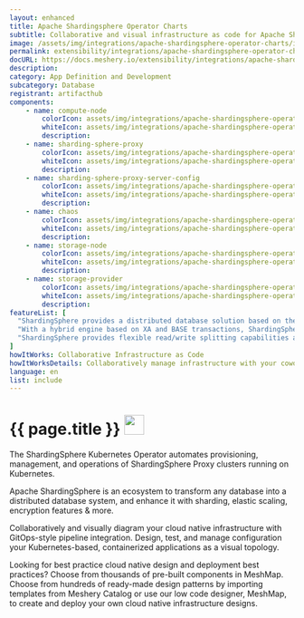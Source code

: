 ```yaml
---
layout: enhanced
title: Apache Shardingsphere Operator Charts
subtitle: Collaborative and visual infrastructure as code for Apache Shardingsphere Operator Charts
image: /assets/img/integrations/apache-shardingsphere-operator-charts/icons/color/apache-shardingsphere-operator-charts-color.svg
permalink: extensibility/integrations/apache-shardingsphere-operator-charts
docURL: https://docs.meshery.io/extensibility/integrations/apache-shardingsphere-operator-charts
description: 
category: App Definition and Development
subcategory: Database
registrant: artifacthub
components: 
	- name: compute-node
		colorIcon: assets/img/integrations/apache-shardingsphere-operator-charts/components/compute-node/icons/color/compute-node-color.svg
		whiteIcon: assets/img/integrations/apache-shardingsphere-operator-charts/components/compute-node/icons/white/compute-node-white.svg
		description: 
	- name: sharding-sphere-proxy
		colorIcon: assets/img/integrations/apache-shardingsphere-operator-charts/components/sharding-sphere-proxy/icons/color/sharding-sphere-proxy-color.svg
		whiteIcon: assets/img/integrations/apache-shardingsphere-operator-charts/components/sharding-sphere-proxy/icons/white/sharding-sphere-proxy-white.svg
		description: 
	- name: sharding-sphere-proxy-server-config
		colorIcon: assets/img/integrations/apache-shardingsphere-operator-charts/components/sharding-sphere-proxy-server-config/icons/color/sharding-sphere-proxy-server-config-color.svg
		whiteIcon: assets/img/integrations/apache-shardingsphere-operator-charts/components/sharding-sphere-proxy-server-config/icons/white/sharding-sphere-proxy-server-config-white.svg
		description: 
	- name: chaos
		colorIcon: assets/img/integrations/apache-shardingsphere-operator-charts/components/chaos/icons/color/chaos-color.svg
		whiteIcon: assets/img/integrations/apache-shardingsphere-operator-charts/components/chaos/icons/white/chaos-white.svg
		description: 
	- name: storage-node
		colorIcon: assets/img/integrations/apache-shardingsphere-operator-charts/components/storage-node/icons/color/storage-node-color.svg
		whiteIcon: assets/img/integrations/apache-shardingsphere-operator-charts/components/storage-node/icons/white/storage-node-white.svg
		description: 
	- name: storage-provider
		colorIcon: assets/img/integrations/apache-shardingsphere-operator-charts/components/storage-provider/icons/color/storage-provider-color.svg
		whiteIcon: assets/img/integrations/apache-shardingsphere-operator-charts/components/storage-provider/icons/white/storage-provider-white.svg
		description: 
featureList: [
  "ShardingSphere provides a distributed database solution based on the underlying database, which can scale computing and storage horizontally.",
  "With a hybrid engine based on XA and BASE transactions, ShardingSphere provides distributed transaction capabilities on top of standalone databases, enabling data security across underlying data sources.",
  "ShardingSphere provides flexible read/write splitting capabilities and can achieve read access load balancing based on the understanding of SQL semantics and the ability to perceive the underlying database topology."
]
howItWorks: Collaborative Infrastructure as Code
howItWorksDetails: Collaboratively manage infrastructure with your coworkers synchronously sharing the same designs.
language: en
list: include
---
```

<h1>{{ page.title }} <img src="{{ page.image }}" style="width: 35px; height: 35px;" /></h1>

<p>
The ShardingSphere Kubernetes Operator automates provisioning, management, and operations of ShardingSphere Proxy clusters running on Kubernetes.
</p>
<p>Apache ShardingSphere is an ecosystem to transform any database into a distributed database system, and enhance it with sharding, elastic scaling, encryption features & more.</p>
<p>
    Collaboratively and visually diagram your cloud native infrastructure with GitOps-style pipeline integration. Design, test, and manage configuration your Kubernetes-based, containerized applications as a visual topology.
</p>
<p>
    Looking for best practice cloud native design and deployment best practices? Choose from thousands of pre-built components in MeshMap. Choose from hundreds of ready-made design patterns by importing templates from Meshery Catalog or use our low code designer, MeshMap, to create and deploy your own cloud native infrastructure designs.
</p>
